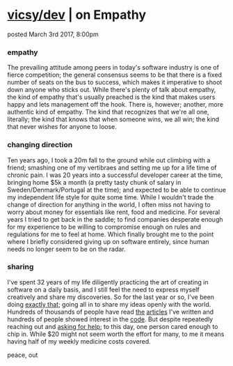 # [vicsy/dev](https://github.com/codr4life/vicsydev) | on Empathy
posted March 3rd 2017, 8:00pm

### empathy
The prevailing attitude among peers in today's software industry is one of fierce competition; the general consensus seems to be that there is a fixed number of seats on the bus to success, which makes it imperative to shoot down anyone who sticks out. While there's plenty of talk about empathy, the kind of empathy that's usually preached is the kind that makes users happy and lets management off the hook. There is, however; another, more authentic kind of empathy. The kind that recognizes that we're all one, literally; the kind that knows that when someone wins, we all win; the kind that never wishes for anyone to loose.

### changing direction
Ten years ago, I took a 20m fall to the ground while out climbing with a friend; smashing one of my vertibraes and setting me up for a life time of chronic pain. I was 20 years into a successful developer career at the time, bringing home $5k a month (a pretty tasty chunk of salary in Sweden/Denmark/Portugal at the time); and expected to be able to continue my independent life style for quite some time. While I wouldn't trade the change of direction for anything in the world, I often miss not having to worry about money for essentials like rent, food and medicine. For several years I tried to get back in the saddle; to find companies desperate enough for my experience to be willing to compromise enough on rules and regulations for me to feel at home. Which finally brought me to the point where I briefly considered giving up on software entirely, since human needs no longer seem to be on the radar.

### sharing
I've spent 32 years of my life diligently practicing the art of creating in software on a daily basis, and I still feel the need to express myself creatively and share my discoveries. So for the last year or so, I've been doing [exactly that](https://github.com/codr4life); going all in to share my ideas openly with the world. Hundreds of thousands of people have read [the](http://vicsydev.blogspot.de/) [articles](https://github.com/codr4life/vicsydev) I've written and hundreds of people showed interest in the [code](https://github.com/codr4life). But despite repeatedly reaching out and [asking for help](https://www.paypal.me/c4life); to this day, one person cared enough to chip in. While $20 might not seem worth the effort for many, to me it means having half of my weekly medicine costs covered.

peace, out
